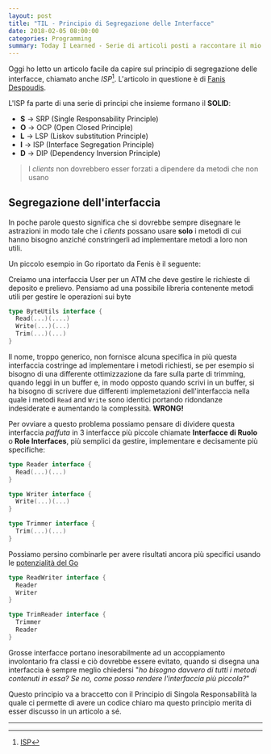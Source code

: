 ```yaml
---
layout: post
title: "TIL - Principio di Segregazione delle Interfacce"
date: 2018-02-05 08:00:00
categories: Programming
summary: Today I Learned - Serie di articoli posti a raccontare il mio percorso di studio giornaliero in cui cercherò di riassumere concetti tecnici e non ~ 
---
```


Oggi ho letto un articolo facile da capire sul principio di segregazione delle interfacce, chiamato anche *ISP*[^1].
L'articolo in questione è di [Fanis Despoudis](https://codeburst.io/understanding-solid-principles-interface-segregation-principle-b2d57026cf6c).

L'ISP fa parte di una serie di principi che insieme formano il **SOLID**:

* **S** -> SRP (Single Responsability Principle)
* **O** -> OCP (Open Closed Principle)
* **L** -> LSP (Liskov substitution Principle)
* **I** -> ISP (Interface Segregation Principle)
* **D** -> DIP (Dependency Inversion Principle)

> I *clients* non dovrebbero esser forzati a dipendere da metodi che non usano

## Segregazione dell'interfaccia

In poche parole questo significa che si dovrebbe sempre disegnare le astrazioni in modo tale che i *clients* possano usare **solo** i metodi di cui hanno bisogno anziché constringerli ad implementare metodi a loro non utili.

Un piccolo esempio in Go riportato da Fenis è il seguente:

Creiamo una interfaccia User per un ATM che deve gestire le richieste di deposito e prelievo. Pensiamo ad una possibile libreria contenente metodi utili per gestire le operazioni sui byte

```go
type ByteUtils interface {
  Read(...)(....)
  Write(...)(...)
  Trim(...)(...)
}
```

Il nome, troppo generico, non fornisce alcuna specifica in più questa interfaccia costringe ad implementare i metodi richiesti, se per esempio si bisogno di una differente ottimizzazione da fare sulla parte di trimming, quando leggi in un buffer e, in modo opposto quando scrivi in un buffer, si ha bisogno di scrivere due differenti implemetazioni dell'interfaccia nella quale i metodi `Read` and `Write` sono identici portando ridondanze indesiderate e aumentando la complessità. **WRONG!**

Per ovviare a questo problema possiamo pensare di dividere questa interfaccia *paffuta* in 3 interfacce più piccole chiamate **Interfacce di Ruolo** o **Role Interfaces**, più semplici da gestire, implementare e decisamente più specifiche:

```go
type Reader interface {
  Read(...)(...)
}

type Writer interface {
  Write(...)(...)
}

type Trimmer interface {
  Trim(...)(...)
}
```

Possiamo persino combinarle per avere risultati ancora più specifici usando le [potenzialità del Go](http://www.golangbootcamp.com/book/interfaces#cid37)

```go
type ReadWriter interface {
  Reader
  Writer
}

type TrimReader interface {
  Trimmer
  Reader
}
```

Grosse interfacce portano inesorabilmente ad un accoppiamento involontario fra classi e ciò dovrebbe essere evitato, quando si disegna una interfaccia è sempre meglio chiedersi "*ho bisogno davvero di tutti i metodi contenuti in essa? Se no, come posso rendere l'interfaccia più piccola?*"

Questo principio va a braccetto con il Principio di Singola Responsabilità la quale ci permette di avere un codice chiaro ma questo principio merita di esser discusso in un articolo a sé.

---

[^1]: [ISP](https://en.wikipedia.org/wiki/Interface_segregation_principle)
